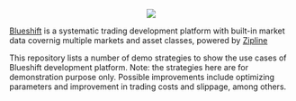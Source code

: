 <p align="center">
  <a href="https://quantra-blueshift.quantinsti.com/"><img align="center" src="https://quantra-blueshift.quantinsti.com/static/img/landing/blueshift-logo.png"></a>
</p>


[Blueshift](https://quantra-blueshift.quantinsti.com/) is a systematic trading development platform with built-in market data covernig multiple markets and asset classes, powered by [Zipline](http://www.zipline.io/)

This repository lists a number of demo strategies to show the use cases of Blueshift development platform. Note: the strategies here are for demonstration purpose only. Possible improvements include optimizing parameters and improvement in trading costs and slippage, among others.
